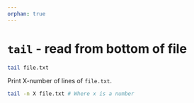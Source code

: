 ```yaml
---
orphan: true
---
```


# `tail` - read from bottom of file

```bash
tail file.txt
```

Print X-number of lines of `file.txt`.

```bash
tail -n X file.txt # Where x is a number 
```
